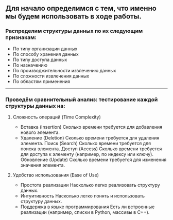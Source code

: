 ## Для начало определимся с тем, что именно мы будем использовать в ходе работы.


  ### Распределим структуры данных по их следующим признакам:
  
-  По типу организации данных
-  По способу хранения данных
-  По типу доступа данных
-  По назначению
-  По производжительности извлечению данных
-  По сложности извлечения данных
-  По областям применения

---
### Проведём сравнительный анализ: тестирование каждой структуры данных на:

1. Сложность операций (Time Complexity)

   - Вставка (Insertion) Сколько времени требуется для добавления нового элемента.
   - Удаление (Deletion) Сколько времени требуется для удаления элемента.
    Поиск (Search) Сколько времени требуется для поиска элемента.
    Доступ (Access) Сколько времени требуется для доступа к элементу (например, по индексу или ключу).
    Обновление (Update) Сколько времени требуется для изменения значения элемента.


3. Удобство использования (Ease of Use)

   - Простота реализации Насколько легко реализовать структуру данных.
   - Интуитивность Насколько легко понять и использовать структуру данных.
   - Поддержка в языке программирования Есть ли встроенные реализации (например, списки в Python, массивы в C++).




